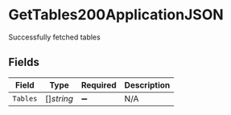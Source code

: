 # GetTables200ApplicationJSON

Successfully fetched tables


## Fields

| Field              | Type               | Required           | Description        |
| ------------------ | ------------------ | ------------------ | ------------------ |
| `Tables`           | []*string*         | :heavy_minus_sign: | N/A                |